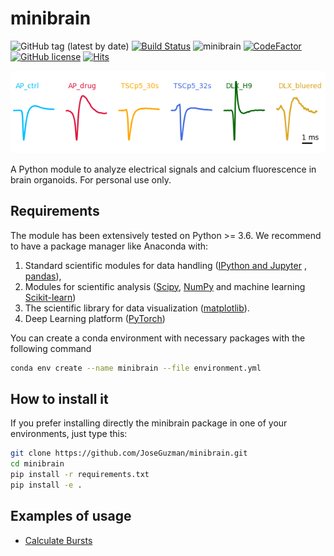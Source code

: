 # minibrain

 ![GitHub tag (latest by date)](https://img.shields.io/github/v/tag/JoseGuzman/minibrain)  [![Build Status](https://travis-ci.com/JoseGuzman/minibrain.svg?branch=master)](https://travis-ci.com/JoseGuzman/minibrain) ![minibrain](https://github.com/JoseGuzman/minibrain/workflows/minibrain_unittest/badge.svg) [![CodeFactor](https://www.codefactor.io/repository/github/joseguzman/minibrain/badge)](https://www.codefactor.io/repository/github/joseguzman/minibrain)  [![GitHub license](https://img.shields.io/github/license/JoseGuzman/minibrain)](https://github.com/JoseGuzman/minibrain/blob/master/LICENSE) [![Hits](https://hits.seeyoufarm.com/api/count/incr/badge.svg?url=https%3A%2F%2Fgithub.com%2FJoseGuzman%2Fminibrain&count_bg=%233DC8C7&title_bg=%23555555&icon=&icon_color=%23E7E7E7&title=views&edge_flat=false)](https://hits.seeyoufarm.com)


![minibrain](https://github.com/JoseGuzman/minibrain/blob/master/misc/img/spikes.png)

A Python module to analyze electrical signals and calcium fluorescence in brain organoids. For personal use only.



## Requirements

The module has been extensively tested on Python >= 3.6. We recommend to have a package manager like Anaconda with:
1. Standard scientific modules for data handling ([IPython and Jupyter](https://ipython.org/) , [pandas](https://pandas.pydata.org/)), 
2. Modules for scientific analysis ([Scipy](https://scipy.org/), [NumPy](https://numpy.org/) and machine learning [Scikit-learn](https://scikit-learn.org/)) 
3. The scientific library for data visualization ([matplotlib](https://matplotlib.org/)). 
4. Deep Learning platform ([PyTorch](https://pytorch.org))

You can create a conda environment with necessary packages with the following command

```bash
conda env create --name minibrain --file environment.yml
```

## How to install it

If you prefer installing directly the minibrain package in one of your environments, just type this:

```bash
git clone https://github.com/JoseGuzman/minibrain.git
cd minibrain
pip install -r requirements.txt
pip install -e .
```

## Examples of usage

* [Calculate Bursts](https://github.com/JoseGuzman/minibrain/wiki/Calculate-Burst)

